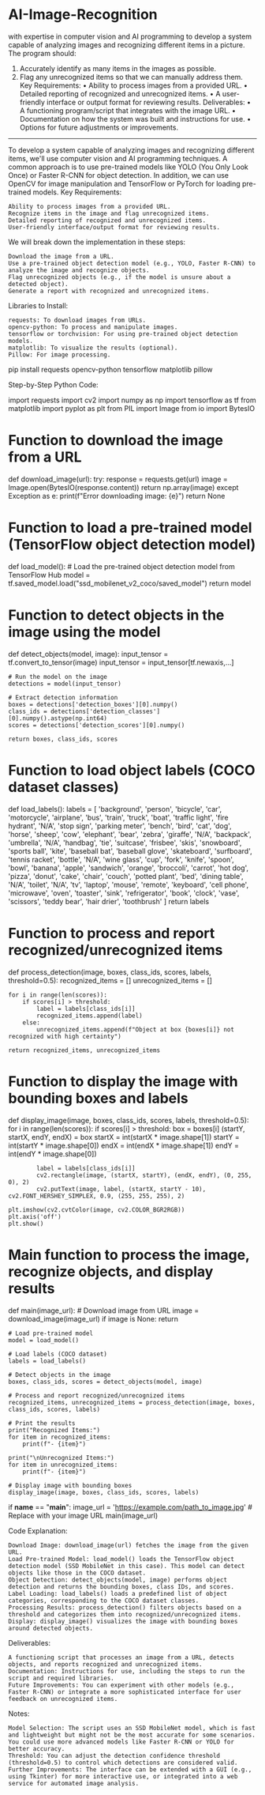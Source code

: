 # AI-Image-Recognition
with expertise in computer vision and AI programming to develop a system capable of analyzing images and recognizing different items in a picture. The program should:
1. Accurately identify as many items in the images as possible.
2. Flag any unrecognized items so that we can manually address them.
Key Requirements:
• Ability to process images from a provided URL.
• Detailed reporting of recognized and unrecognized items.
• A user-friendly interface or output format for reviewing results.
Deliverables:
• A functioning program/script that integrates with the image URL.
• Documentation on how the system was built and instructions for use.
• Options for future adjustments or improvements.
--------------------------
To develop a system capable of analyzing images and recognizing different items, we'll use computer vision and AI programming techniques. A common approach is to use pre-trained models like YOLO (You Only Look Once) or Faster R-CNN for object detection. In addition, we can use OpenCV for image manipulation and TensorFlow or PyTorch for loading pre-trained models.
Key Requirements:

    Ability to process images from a provided URL.
    Recognize items in the image and flag unrecognized items.
    Detailed reporting of recognized and unrecognized items.
    User-friendly interface/output format for reviewing results.

We will break down the implementation in these steps:

    Download the image from a URL.
    Use a pre-trained object detection model (e.g., YOLO, Faster R-CNN) to analyze the image and recognize objects.
    Flag unrecognized objects (e.g., if the model is unsure about a detected object).
    Generate a report with recognized and unrecognized items.

Libraries to Install:

    requests: To download images from URLs.
    opencv-python: To process and manipulate images.
    tensorflow or torchvision: For using pre-trained object detection models.
    matplotlib: To visualize the results (optional).
    Pillow: For image processing.

pip install requests opencv-python tensorflow matplotlib pillow

Step-by-Step Python Code:

import requests
import cv2
import numpy as np
import tensorflow as tf
from matplotlib import pyplot as plt
from PIL import Image
from io import BytesIO

# Function to download the image from a URL
def download_image(url):
    try:
        response = requests.get(url)
        image = Image.open(BytesIO(response.content))
        return np.array(image)
    except Exception as e:
        print(f"Error downloading image: {e}")
        return None

# Function to load a pre-trained model (TensorFlow object detection model)
def load_model():
    # Load the pre-trained object detection model from TensorFlow Hub
    model = tf.saved_model.load("ssd_mobilenet_v2_coco/saved_model")
    return model

# Function to detect objects in the image using the model
def detect_objects(model, image):
    input_tensor = tf.convert_to_tensor(image)
    input_tensor = input_tensor[tf.newaxis,...]

    # Run the model on the image
    detections = model(input_tensor)
    
    # Extract detection information
    boxes = detections['detection_boxes'][0].numpy()
    class_ids = detections['detection_classes'][0].numpy().astype(np.int64)
    scores = detections['detection_scores'][0].numpy()

    return boxes, class_ids, scores

# Function to load object labels (COCO dataset classes)
def load_labels():
    labels = [
        'background', 'person', 'bicycle', 'car', 'motorcycle', 'airplane', 
        'bus', 'train', 'truck', 'boat', 'traffic light', 'fire hydrant', 
        'N/A', 'stop sign', 'parking meter', 'bench', 'bird', 'cat', 'dog', 
        'horse', 'sheep', 'cow', 'elephant', 'bear', 'zebra', 'giraffe', 
        'N/A', 'backpack', 'umbrella', 'N/A', 'handbag', 'tie', 'suitcase', 
        'frisbee', 'skis', 'snowboard', 'sports ball', 'kite', 'baseball bat', 
        'baseball glove', 'skateboard', 'surfboard', 'tennis racket', 'bottle', 
        'N/A', 'wine glass', 'cup', 'fork', 'knife', 'spoon', 'bowl', 'banana', 
        'apple', 'sandwich', 'orange', 'broccoli', 'carrot', 'hot dog', 'pizza', 
        'donut', 'cake', 'chair', 'couch', 'potted plant', 'bed', 'dining table', 
        'N/A', 'toilet', 'N/A', 'tv', 'laptop', 'mouse', 'remote', 'keyboard', 
        'cell phone', 'microwave', 'oven', 'toaster', 'sink', 'refrigerator', 
        'book', 'clock', 'vase', 'scissors', 'teddy bear', 'hair drier', 'toothbrush'
    ]
    return labels

# Function to process and report recognized/unrecognized items
def process_detection(image, boxes, class_ids, scores, labels, threshold=0.5):
    recognized_items = []
    unrecognized_items = []

    for i in range(len(scores)):
        if scores[i] > threshold:
            label = labels[class_ids[i]]
            recognized_items.append(label)
        else:
            unrecognized_items.append(f"Object at box {boxes[i]} not recognized with high certainty")

    return recognized_items, unrecognized_items

# Function to display the image with bounding boxes and labels
def display_image(image, boxes, class_ids, scores, labels, threshold=0.5):
    for i in range(len(scores)):
        if scores[i] > threshold:
            box = boxes[i]
            (startY, startX, endY, endX) = box
            startX = int(startX * image.shape[1])
            startY = int(startY * image.shape[0])
            endX = int(endX * image.shape[1])
            endY = int(endY * image.shape[0])

            label = labels[class_ids[i]]
            cv2.rectangle(image, (startX, startY), (endX, endY), (0, 255, 0), 2)
            cv2.putText(image, label, (startX, startY - 10), cv2.FONT_HERSHEY_SIMPLEX, 0.9, (255, 255, 255), 2)

    plt.imshow(cv2.cvtColor(image, cv2.COLOR_BGR2RGB))
    plt.axis('off')
    plt.show()

# Main function to process the image, recognize objects, and display results
def main(image_url):
    # Download image from URL
    image = download_image(image_url)
    if image is None:
        return

    # Load pre-trained model
    model = load_model()

    # Load labels (COCO dataset)
    labels = load_labels()

    # Detect objects in the image
    boxes, class_ids, scores = detect_objects(model, image)

    # Process and report recognized/unrecognized items
    recognized_items, unrecognized_items = process_detection(image, boxes, class_ids, scores, labels)

    # Print the results
    print("Recognized Items:")
    for item in recognized_items:
        print(f"- {item}")

    print("\nUnrecognized Items:")
    for item in unrecognized_items:
        print(f"- {item}")

    # Display image with bounding boxes
    display_image(image, boxes, class_ids, scores, labels)

if __name__ == "__main__":
    image_url = 'https://example.com/path_to_image.jpg'  # Replace with your image URL
    main(image_url)

Code Explanation:

    Download Image: download_image(url) fetches the image from the given URL.
    Load Pre-trained Model: load_model() loads the TensorFlow object detection model (SSD MobileNet in this case). This model can detect objects like those in the COCO dataset.
    Object Detection: detect_objects(model, image) performs object detection and returns the bounding boxes, class IDs, and scores.
    Label Loading: load_labels() loads a predefined list of object categories, corresponding to the COCO dataset classes.
    Processing Results: process_detection() filters objects based on a threshold and categorizes them into recognized/unrecognized items.
    Display: display_image() visualizes the image with bounding boxes around detected objects.

Deliverables:

    A functioning script that processes an image from a URL, detects objects, and reports recognized and unrecognized items.
    Documentation: Instructions for use, including the steps to run the script and required libraries.
    Future Improvements: You can experiment with other models (e.g., Faster R-CNN) or integrate a more sophisticated interface for user feedback on unrecognized items.

Notes:

    Model Selection: The script uses an SSD MobileNet model, which is fast and lightweight but might not be the most accurate for some scenarios. You could use more advanced models like Faster R-CNN or YOLO for better accuracy.
    Threshold: You can adjust the detection confidence threshold (threshold=0.5) to control which detections are considered valid.
    Further Improvements: The interface can be extended with a GUI (e.g., using Tkinter) for more interactive use, or integrated into a web service for automated image analysis.

